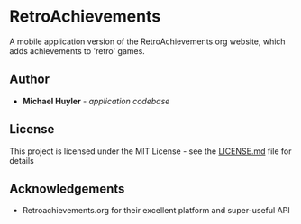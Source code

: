 # RetroAchievements

A mobile application version of the RetroAchievements.org website, which adds achievements to 'retro' games.

## Author

* **Michael Huyler** - *application codebase*

## License

This project is licensed under the MIT License - see the [LICENSE.md](LICENSE.md) file for details

## Acknowledgements

* Retroachievements.org for their excellent platform and super-useful API

